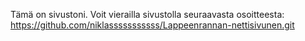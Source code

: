Tämä on sivustoni.
Voit vierailla sivustolla seuraavasta osoitteesta:
https://github.com/niklasssssssssss/Lappeenrannan-nettisivunen.git

